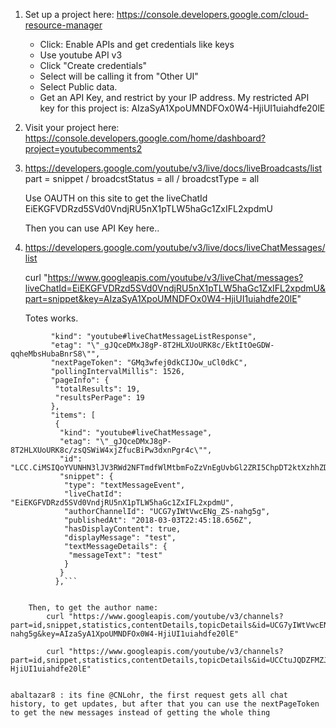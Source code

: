 
1. Set up a project here:
	https://console.developers.google.com/cloud-resource-manager
	 * Click: Enable APIs and get credentials like keys
	 * Use youtube API v3
	 * Click "Create credentials"
	 * Select will be calling it from "Other UI"
	 * Select Public data.
	 * Get an API Key, and restrict by your IP address.
	My restricted API key for this project is: 
		AIzaSyA1XpoUMNDFOx0W4-HjiUI1uiahdfe20lE


2. Visit your project here:
	https://console.developers.google.com/home/dashboard?project=youtubecomments2

3.  https://developers.google.com/youtube/v3/live/docs/liveBroadcasts/list
      part = snippet / broadcstStatus = all / broadcstType = all

	Use OAUTH on this site to get the liveChatId
		EiEKGFVDRzd5SVd0VndjRU5nX1pTLW5haGc1ZxIFL2xpdmU


	Then you can use API Key here..

4. https://developers.google.com/youtube/v3/live/docs/liveChatMessages/list

	curl "https://www.googleapis.com/youtube/v3/liveChat/messages?liveChatId=EiEKGFVDRzd5SVd0VndjRU5nX1pTLW5haGc1ZxIFL2xpdmU&part=snippet&key=AIzaSyA1XpoUMNDFOx0W4-HjiUI1uiahdfe20lE"

	Totes works.

```		{
		 "kind": "youtube#liveChatMessageListResponse",
		 "etag": "\"_gJQceDMxJ8gP-8T2HLXUoURK8c/EktItOeGDW-qqheMbsHubaBnrS8\"",
		 "nextPageToken": "GMq3wfej0dkCIJOw_uCl0dkC",
		 "pollingIntervalMillis": 1526,
		 "pageInfo": {
		  "totalResults": 19,
		  "resultsPerPage": 19
		 },
		 "items": [
		  {
		   "kind": "youtube#liveChatMessage",
		   "etag": "\"_gJQceDMxJ8gP-8T2HLXUoURK8c/zsQSWiW4xjZfucBiPw3dxnPgr4c\"",
		   "id": "LCC.CiMSIQoYVUNHN3lJV3RWd2NFTmdfWlMtbmFoZzVnEgUvbGl2ZRI5ChpDT2ktXzhhZDBka0NGUkhVd1FvZENvRUt5dxIbQ0szM3VKNmMwZGtDRlFYQllBb2RKMWNNaFEw",
		   "snippet": {
			"type": "textMessageEvent",
			"liveChatId": "EiEKGFVDRzd5SVd0VndjRU5nX1pTLW5haGc1ZxIFL2xpdmU",
			"authorChannelId": "UCG7yIWtVwcENg_ZS-nahg5g",
			"publishedAt": "2018-03-03T22:45:18.656Z",
			"hasDisplayContent": true,
			"displayMessage": "test",
			"textMessageDetails": {
			 "messageText": "test"
			}
		   }
		  },```


	Then, to get the author name: 
		curl "https://www.googleapis.com/youtube/v3/channels?part=id,snippet,statistics,contentDetails,topicDetails&id=UCG7yIWtVwcENg_ZS-nahg5g&key=AIzaSyA1XpoUMNDFOx0W4-HjiUI1uiahdfe20lE"

		curl "https://www.googleapis.com/youtube/v3/channels?part=id,snippet,statistics,contentDetails,topicDetails&id=UCCtuJQDZFMZJUdPX6Qxxc8g&key=AIzaSyA1XpoUMNDFOx0W4-HjiUI1uiahdfe20lE"


abaltazar8 : its fine @CNLohr, the first request gets all chat history, to get updates, but after that you can use﻿ the nextPageToken to get the new messages instead of getting the whole thing


